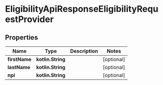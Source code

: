 
# EligibilityApiResponseEligibilityRequestProvider

## Properties
| Name | Type | Description | Notes |
| ------------ | ------------- | ------------- | ------------- |
| **firstName** | **kotlin.String** |  |  [optional] |
| **lastName** | **kotlin.String** |  |  [optional] |
| **npi** | **kotlin.String** |  |  [optional] |



